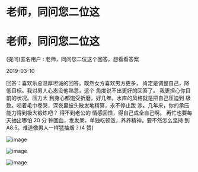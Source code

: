 # 老师，同问您二位这

# 老师，同问您二位这

(提问)匿名用户 : 老师，同问您二位这个回答，想看看答案

2019-03-10

回答：喜欢乐总温厚坦诚的回答。既然女方喜欢男方更多， 肯定是调整自己，降低目标。我对男人心态没他熟悉，这个 角度说不出更好的回答了。 我更担心你目前的状况。压力大 到身心都饱受折磨，好几年。水库的风格就是把自己压迫到 极致。咬着毛巾卷哭，深夜里披头散发地精算，永不停止跋 涉。几年来，你的承压能力得到极大锻炼吧？ 得不到老公的 情感回馈，得自己成全自己啊。 再忙也要每天抽出哪怕 20 分 钟回血，发发呆，单独吃顿饭，养养精神。要不然怎么坚持 到 A8.5。难道像男人一样猛抽烟？(4 赞)

![image](img/Image_215.png)

![image](img/Image_216.png)

![image](img/Image_217.png)
